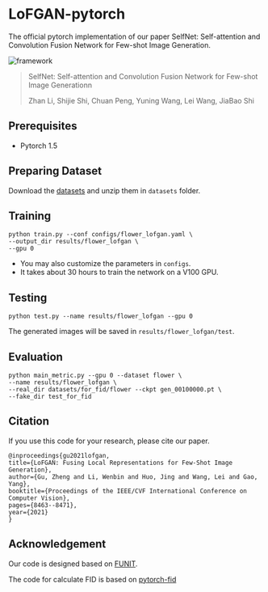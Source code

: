 # LoFGAN-pytorch

The official pytorch implementation of our paper SelfNet: Self-attention and Convolution Fusion Network for Few-shot Image Generation.


![framework](images/framework_all.png)

>  SelfNet: Self-attention and Convolution Fusion Network for Few-shot Image Generationn
> 
> Zhan Li, Shijie Shi, Chuan Peng, Yuning Wang, Lei Wang, JiaBao Shi
> 


## Prerequisites
- Pytorch 1.5

## Preparing Dataset
Download the [datasets](https://drive.google.com/drive/folders/1nGIqXPEjyhZjIsgiP_-Rb5t6Ji8RdiCA?usp=sharing) and unzip them in `datasets` folder.

## Training
```shell
python train.py --conf configs/flower_lofgan.yaml \
--output_dir results/flower_lofgan \
--gpu 0
```

* You may also customize the parameters in `configs`.
* It takes about 30 hours to train the network on a V100 GPU.


## Testing
```shell
python test.py --name results/flower_lofgan --gpu 0
```

The generated images will be saved in `results/flower_lofgan/test`.


## Evaluation
```shell
python main_metric.py --gpu 0 --dataset flower \
--name results/flower_lofgan \
--real_dir datasets/for_fid/flower --ckpt gen_00100000.pt \
--fake_dir test_for_fid
```

## Citation
If you use this code for your research, please cite our paper.

    @inproceedings{gu2021lofgan,
    title={LoFGAN: Fusing Local Representations for Few-Shot Image Generation},
    author={Gu, Zheng and Li, Wenbin and Huo, Jing and Wang, Lei and Gao, Yang},
    booktitle={Proceedings of the IEEE/CVF International Conference on Computer Vision},
    pages={8463--8471},
    year={2021}
    }


## Acknowledgement
Our code is designed based on [FUNIT](https://github.com/NVlabs/FUNIT).

The code for calculate FID is based on [pytorch-fid](https://github.com/mseitzer/pytorch-fid)
